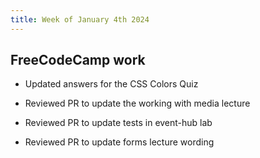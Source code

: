 ```yaml
---
title: Week of January 4th 2024
---
```


## FreeCodeCamp work

- Updated answers for the CSS Colors Quiz

- Reviewed PR to update the working with media lecture

- Reviewed PR to update tests in event-hub lab

- Reviewed PR to update forms lecture wording
